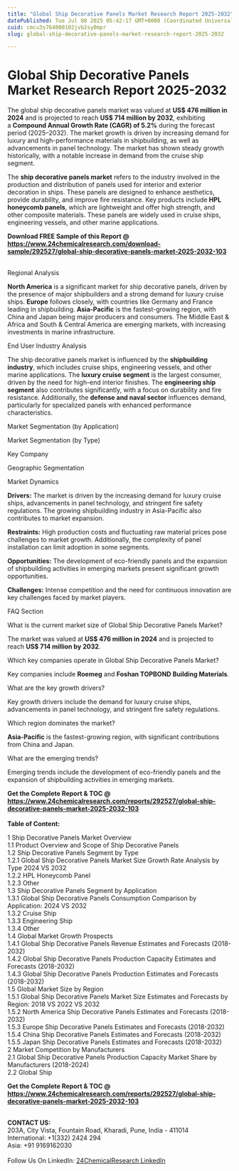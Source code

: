 ```yaml
---
title: "Global Ship Decorative Panels Market Research Report 2025-2032"
datePublished: Tue Jul 08 2025 05:42:17 GMT+0000 (Coordinated Universal Time)
cuid: cmcu3s764000102jvb2sy0mpr
slug: global-ship-decorative-panels-market-research-report-2025-2032

---
```


# Global Ship Decorative Panels Market Research Report 2025-2032

<p>The global ship decorative panels market was valued at <strong>US$ 476 million in 2024</strong> and is projected to reach <strong>US$ 714 million by 2032</strong>, exhibiting a <strong>Compound Annual Growth Rate (CAGR) of 5.2%</strong> during the forecast period (2025–2032). The market growth is driven by increasing demand for luxury and high-performance materials in shipbuilding, as well as advancements in panel technology. The market has shown steady growth historically, with a notable increase in demand from the cruise ship segment.</p><p>
</p><p>The <strong>ship decorative panels market</strong> refers to the industry involved in the production and distribution of panels used for interior and exterior decoration in ships. These panels are designed to enhance aesthetics, provide durability, and improve fire resistance. Key products include <strong>HPL honeycomb panels</strong>, which are lightweight and offer high strength, and other composite materials. These panels are widely used in cruise ships, engineering vessels, and other marine applications.</p><div><b>Download FREE Sample of this Report @ 
            <a href="https://www.24chemicalresearch.com/download-sample/292527/global-ship-decorative-panels-market-2025-2032-103">
            https://www.24chemicalresearch.com/download-sample/292527/global-ship-decorative-panels-market-2025-2032-103</a></b></div><br><p>
Regional Analysis</p><p>
</p><p><strong>North America</strong> is a significant market for ship decorative panels, driven by the presence of major shipbuilders and a strong demand for luxury cruise ships. <strong>Europe</strong> follows closely, with countries like Germany and France leading in shipbuilding. <strong>Asia-Pacific</strong> is the fastest-growing region, with China and Japan being major producers and consumers. The Middle East &amp; Africa and South &amp; Central America are emerging markets, with increasing investments in marine infrastructure.</p><p>
End User Industry Analysis</p><p>
</p><p>The ship decorative panels market is influenced by the <strong>shipbuilding industry</strong>, which includes cruise ships, engineering vessels, and other marine applications. The <strong>luxury cruise segment</strong> is the largest consumer, driven by the need for high-end interior finishes. The <strong>engineering ship segment</strong> also contributes significantly, with a focus on durability and fire resistance. Additionally, the <strong>defense and naval sector</strong> influences demand, particularly for specialized panels with enhanced performance characteristics.</p><p>
Market Segmentation (by Application)</p><p>
</p><p>
Market Segmentation (by Type)</p><p>
</p><p>
Key Company</p><p>
</p><p>
Geographic Segmentation</p><p>
</p><p>
Market Dynamics</p><p>
</p><p><strong>Drivers:</strong> The market is driven by the increasing demand for luxury cruise ships, advancements in panel technology, and stringent fire safety regulations. The growing shipbuilding industry in Asia-Pacific also contributes to market expansion.</p><p>
</p><p><strong>Restraints:</strong> High production costs and fluctuating raw material prices pose challenges to market growth. Additionally, the complexity of panel installation can limit adoption in some segments.</p><p>
</p><p><strong>Opportunities:</strong> The development of eco-friendly panels and the expansion of shipbuilding activities in emerging markets present significant growth opportunities.</p><p>
</p><p><strong>Challenges:</strong> Intense competition and the need for continuous innovation are key challenges faced by market players.</p><p>
FAQ Section</p><p>
What is the current market size of Global Ship Decorative Panels Market?</p><p>
</p><p>The market was valued at <strong>US$ 476 million in 2024</strong> and is projected to reach <strong>US$ 714 million by 2032</strong>.</p><p>
Which key companies operate in Global Ship Decorative Panels Market?</p><p>
</p><p>Key companies include <strong>Roemeg</strong> and <strong>Foshan TOPBOND Building Materials</strong>.</p><p>
What are the key growth drivers?</p><p>
</p><p>Key growth drivers include the demand for luxury cruise ships, advancements in panel technology, and stringent fire safety regulations.</p><p>
Which region dominates the market?</p><p>
</p><p><strong>Asia-Pacific</strong> is the fastest-growing region, with significant contributions from China and Japan.</p><p>
What are the emerging trends?</p><p>
</p><p>Emerging trends include the development of eco-friendly panels and the expansion of shipbuilding activities in emerging markets.</p>

<div><b>Get the Complete Report & TOC @ 
            <a href="https://www.24chemicalresearch.com/reports/292527/global-ship-decorative-panels-market-2025-2032-103">
            https://www.24chemicalresearch.com/reports/292527/global-ship-decorative-panels-market-2025-2032-103</a></b></div><br>
            <b>Table of Content:</b><p>1 Ship Decorative Panels Market Overview<br />
    1.1 Product Overview and Scope of Ship Decorative Panels<br />
    1.2 Ship Decorative Panels Segment by Type<br />
        1.2.1 Global Ship Decorative Panels Market Size Growth Rate Analysis by Type 2024 VS 2032<br />
        1.2.2 HPL Honeycomb Panel<br />
        1.2.3 Other<br />
    1.3 Ship Decorative Panels Segment by Application<br />
        1.3.1 Global Ship Decorative Panels Consumption Comparison by Application: 2024 VS 2032<br />
        1.3.2 Cruise Ship<br />
        1.3.3 Engineering Ship<br />
        1.3.4 Other<br />
    1.4 Global Market Growth Prospects<br />
        1.4.1 Global Ship Decorative Panels Revenue Estimates and Forecasts (2018-2032)<br />
        1.4.2 Global Ship Decorative Panels Production Capacity Estimates and Forecasts (2018-2032)<br />
        1.4.3 Global Ship Decorative Panels Production Estimates and Forecasts (2018-2032)<br />
    1.5 Global Market Size by Region<br />
        1.5.1 Global Ship Decorative Panels Market Size Estimates and Forecasts by Region: 2018 VS 2022 VS 2032<br />
        1.5.2 North America Ship Decorative Panels Estimates and Forecasts (2018-2032)<br />
        1.5.3 Europe Ship Decorative Panels Estimates and Forecasts (2018-2032)<br />
        1.5.4 China Ship Decorative Panels Estimates and Forecasts (2018-2032)<br />
        1.5.5 Japan Ship Decorative Panels Estimates and Forecasts (2018-2032)<br />
2 Market Competition by Manufacturers<br />
    2.1 Global Ship Decorative Panels Production Capacity Market Share by Manufacturers (2018-2024)<br />
    2.2 Global Ship</p>

<div><b>Get the Complete Report & TOC @ 
            <a href="https://www.24chemicalresearch.com/reports/292527/global-ship-decorative-panels-market-2025-2032-103">
            https://www.24chemicalresearch.com/reports/292527/global-ship-decorative-panels-market-2025-2032-103</a></b></div><br>

<b>CONTACT US:</b><br>
            203A, City Vista, Fountain Road, Kharadi, Pune, India - 411014<br>
            International: +1(332) 2424 294<br>
            Asia: +91 9169162030 <br><br>
            Follow Us On LinkedIn: <a href="https://www.linkedin.com/company/24chemicalresearch/">24ChemicalResearch LinkedIn</a>